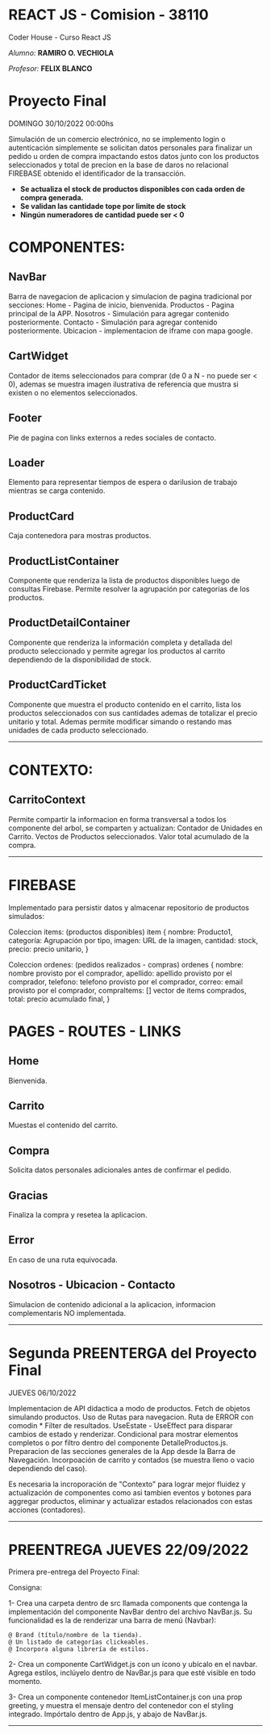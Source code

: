 # REACT JS - Comision - 38110
Coder House - Curso React JS

*Alumno:* **RAMIRO O. VECHIOLA**

*Profesor:* **FELIX BLANCO**


# Proyecto Final
DOMINGO 30/10/2022 00:00hs

Simulación de un comercio electrónico, no se implemento login o autenticación simplemente se solicitan datos personales para finalizar un pedido u orden de compra impactando estos datos junto con los productos seleccionados y total de precion en la base de daros no relacional FIREBASE obtenido el identificador de la transacción.
- **Se actualiza el stock de productos disponibles con cada orden de compra generada.**
- **Se validan las cantidade tope por limite de stock**
- **Ningún numeradores de cantidad puede ser < 0**

# COMPONENTES:

## NavBar
Barra de navegacion de aplicacion y simulacion de pagina tradicional por secciones:
Home - Pagina de inicio, bienvenida.
Productos - Pagina principal de la APP.
Nosotros - Simulación para agregar contenido posteriormente.
Contacto - Simulación para agregar contenido posteriormente.
Ubicacion - implementacion de iframe con mapa google.

## CartWidget
Contador de items seleccionados para comprar (de 0 a N - no puede ser < 0), ademas se muestra imagen ilustrativa de referencia que mustra si existen o no elementos seleccionados.

## Footer
Pie de pagina con links externos a redes sociales de contacto.

## Loader
Elemento para representar tiempos de espera o darilusion de trabajo mientras se carga contenido.

## ProductCard
Caja contenedora para mostras productos.

## ProductListContainer
Componente que renderiza la lista de productos disponibles luego de consultas Firebase. Permite resolver la agrupación por categorias de los productos.

## ProductDetailContainer
Componente que renderiza la información completa y detallada del producto seleccionado y permite agregar los productos al carrito dependiendo de la disponibilidad de stock.

## ProductCardTicket
Componente que muestra el producto contenido en el carrito, lista los productos seleccionados con sus cantidades ademas de totalizar el precio unitario y total. Ademas permite modificar simando o restando mas unidades de cada producto seleccionado.

---

# CONTEXTO:
## CarritoContext
Permite compartir la informacion en forma transversal a todos los componente del arbol, se comparten y actualizan:
Contador de Unidades en Carrito.
Vectos de Productos seleccionados.
Valor total acumulado de la compra.

---

# FIREBASE
Implementado para persistir datos y almacenar repositorio de productos simulados:

Coleccion items: (productos disponibles)
item {
    nombre: Producto1,
    categoría: Agrupación por tipo,
    imagen: URL de la imagen,
    cantidad: stock,
    precio: precio unitario,
}

Coleccion ordenes: (pedidos realizados - compras)
ordenes {
    nombre: nombre provisto por el comprador,
    apellido: apellido provisto por el comprador,
    telefono: telefono provisto por el comprador,
    correo: email provisto por el comprador,
    compraItems: [] vector de items comprados,
    total: precio acumulado final,
}

# PAGES - ROUTES - LINKS
## Home
Bienvenida.

## Carrito
Muestas el contenido del carrito.

## Compra
Solicita datos personales adicionales antes de confirmar el pedido.

## Gracias
Finaliza la compra y resetea la aplicacion.

## Error
En caso de una ruta equivocada.

## Nosotros - Ubicacion - Contacto
Simulacion de contenido adicional a la aplicacion, informacion complementaris NO implementada.

---

# Segunda PREENTERGA del Proyecto Final
JUEVES 06/10/2022

Implementacion de API didactica a modo de productos.
Fetch de objetos simulando productos.
Uso de Rutas para navegacion.
Ruta de ERROR con comodin *
Filter de resultados.
UseEstate - UseEffect para disparar cambios de estado y renderizar.
Condicional para mostrar elementos completos o por filtro dentro del componente DetalleProductos.js.
Preparacion de las secciones generales de la App desde la Barra de Navegación.
Incorpoación de carrito y contados (se muestra lleno o vacio dependiendo del caso).

Es necesaria la incroporación de "Contexto" para lograr mejor fluidez y actualización de componentes como
asi tambien eventos y botones para aggregar productos, eliminar y actualizar estados relacionados con estas
acciones (contadores).

---

# PREENTREGA JUEVES 22/09/2022
Primera pre-entrega del Proyecto Final:

Consigna:

1- Crea una carpeta dentro de src llamada components que contenga la implementación del componente NavBar dentro del archivo NavBar.js. Su funcionalidad es la de renderizar una barra de menú (Navbar):

    @ Brand (título/nombre de la tienda).
    @ Un listado de categorías clickeables.
    @ Incorpora alguna librería de estilos.

2- Crea un componente CartWidget.js con un ícono y ubícalo en el navbar. Agrega estilos, inclúyelo dentro de NavBar.js para que esté visible en todo momento.

3- Crea un componente contenedor ItemListContainer.js con una prop greeting, y muestra el mensaje dentro del contenedor con el styling integrado. Impórtalo dentro de App.js, y abajo de NavBar.js. 

---
